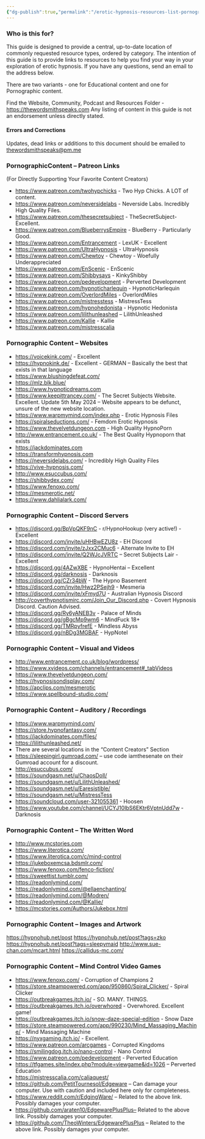 ```yaml
---
{"dg-publish":true,"permalink":"/erotic-hypnosis-resources-list-pornographic/"}
---
```



### Who is this for?

This guide is designed to provide a central, up-to-date location of commonly requested resource types, ordered by category. The intention of this guide is to provide links to resources to help you find your way in your exploration of erotic hypnosis. If you have any questions, send an email to the address below.

There are two variants - one for Educational content and one for Pornographic content.

Find the Website, Community, Podcast and Resources Folder - https://thewordsmithspeaks.com
Any listing of content in this guide is not an endorsement unless directly stated.
#### Errors and Corrections
Updates, dead links or additions to this document should be emailed to thewordsmithspeaks@pm.me

### PornographicContent – Patreon Links

(For Directly Supporting Your Favorite Content Creators)

- https://www.patreon.com/twohypchicks - Two Hyp Chicks. A LOT of content.
- https://www.patreon.com/neversidelabs - Neverside Labs. Incredibly High Quality Files.
- https://www.patreon.com/thesecretsubject - TheSecretSubject- Excellent.
- https://www.patreon.com/BlueberrysEmpire - BlueBerry - Particularly Good.
- https://www.patreon.com/Entrancement - LexUK - Excellent
- https://www.patreon.com/UltraHypnosis - UltraHypnosis
- https://www.patreon.com/Chewtoy - Chewtoy - Woefully Underappreciated
- https://www.patreon.com/EnScenic - EnScenic
- https://www.patreon.com/Shibbysays - KinkyShibby
- https://www.patreon.com/pedevelopment - Perverted Development
- https://www.patreon.com/hypnoticharlequin - HypnoticHarlequin
- https://www.patreon.com/OverlordMiles - OverlordMiles
- https://www.patreon.com/mistresstess - MistressTess
- https://www.patreon.com/hypnohedonista - Hypnotic Hedonista
- https://www.patreon.com/lilithunleashed – LilithUnleashed
- https://www.patreon.com/Kallie - Kallie
- https://www.patreon.com/mistresscalia

### Pornographic Content – Websites

- https://voicekink.com/ - Excellent
- https://hypnokink.de/ - Excellent - GERMAN – Basically the best that exists in that language
- https://www.blushingdefeat.com/
- https://mlz.blk.blue/
- https://www.hypnoticdreams.com
- https://www.keepittrancey.com/ - The Secret Subjects Website. Excellent. Update 5th May 2024 – Website appears to be defunct, unsure of the new website location.
- https://www.warpmymind.com/index.php - Erotic Hypnosis Files
- https://spiralseductions.com/ - Femdom Erotic Hypnosis
- https://www.thevelvetdungeon.com - High Quality HypnoPorn
- http://www.entrancement.co.uk/ - The Best Quality Hypnoporn that exists
- https://jackdominates.com
- https://transformhypnosis.com
- https://neversidelabs.com/ - Incredibly High Quality Files
- https://vive-hypnosis.com/
- http://www.esuccubus.com/
- https://shibbydex.com/
- https://www.fenoxo.com/
- https://mesmerotic.net/
- https://www.dahlialark.com/

### Pornographic Content – Discord Servers

- https://discord.gg/BpVpQKF9nC - r/HypnoHookup (very active!) - Excellent
- https://discord.com/invite/uHHBwEZU8z - EH Discord
- https://discord.com/invite/zJxx2CMuc6 - Alternate Invite to EH
- https://discord.com/invite/Q2WJcJVRTC – Secret Subjects Lair - Excellent
- https://discord.gg/4AZwXBE - HypnoHentai – Excellent
- https://discord.gg/darknosis - Darknosis
- https://discord.gg/CZr34bW - The Hypno Basement
- https://discord.com/invite/Hwz2PSejh9 - Mesmeria
- https://discord.com/invite/xFmyd7U - Australian Hypnosis Discord
- http://coverthypnotismirc.com/Join_Our_Discord.php - Covert Hypnosis Discord. Caution Advised.
- https://discord.gg/Ry6yANEB3v - Palace of Minds
- https://discord.gg/gBgcMp9wm6 - MindFuck 18+
- https://discord.gg/TMRpyfrefE - Mindless Abyss
- https://discord.gg/nBDg3MGBAF - HypNotel

### Pornographic Content – Visual and Videos

- http://www.entrancement.co.uk/blog/wordpress/
- https://www.xvideos.com/channels/entrancement#_tabVideos
- https://www.thevelvetdungeon.com/
- https://hypnosisondisplay.com/
- https://apclips.com/mesmerotic
- https://www.spellbound-studio.com/

### Pornographic Content – Auditory / Recordings

- https://www.warpmymind.com/
- https://store.hypnofantasy.com/
- https://jackdominates.com/files/
- https://lilithunleashed.net/
- There are several locations in the “Content Creators” Section
- https://sleepingirl.gumroad.com/ – use code iamthesenate on their Gumroad account for a discount.
- http://esuccubus.com/
- https://soundgasm.net/u/ChaosDoll/
- https://soundgasm.net/u/LilithUnleashed/
- https://soundgasm.net/u/Earesistible/
- https://soundgasm.net/u/MistressTess
- https://soundcloud.com/user-321055361 - Hoosen
- https://www.youtube.com/channel/UCYJ10IbS6EKtr6VptnUdd7w - Darknosis

### Pornographic Content – The Written Word

- http://www.mcstories.com
- https://www.literotica.com/
- https://www.literotica.com/c/mind-control
- https://jukeboxemcsa.bdsmlr.com/
- https://www.fenoxo.com/fenco-fiction/
- https://sweettist.tumblr.com/
- https://readonlymind.com/
- https://readonlymind.com/@ellaenchanting/
- https://readonlymind.com/@Modren/
- https://readonlymind.com/@Kallie/
- https://mcstories.com/Authors/Jukebox.html

### Pornographic Content – Images and Artwork

https://hypnohub.net/post
https://hypnohub.net/post?tags=zko
https://hypnohub.net/post?tags=sleepymaid
http://www.sue-chan.com/mcart.html
https://callidus-mc.com/

### Pornographic Content – Mind Control Video Games

- https://www.fenoxo.com/ - Corruption of Champions 2
- https://store.steampowered.com/app/950860/Spiral_Clicker/ - Spiral Clicker
- https://outbreakgames.itch.io/ - SO. MANY. THINGS.
- https://outbreakgames.itch.io/overwhored - Overwhored. Excellent game!
- https://outbreakgames.itch.io/snow-daze-special-edition - Snow Daze
- https://store.steampowered.com/app/990230/Mind_Massaging_Machine/ - Mind Massaging Machine
- https://nyxgaming.itch.io/ - Excellent.
- https://www.patreon.com/arcgames - Corrupted Kingdoms
- https://smilingdog.itch.io/nano-control - Nano Control
- https://www.patreon.com/pedevelopment - Perverted Education
- https://tfgames.site/index.php?module=viewgame&id=1026 – Perverted Education
- https://mistresscalia.com/caliaquest/
- https://github.com/PetitTournesol/Edgeware – Can damage your computer. Use with caution and included here only for completeness.
- https://www.reddit.com/r/EdgingWare/ – Related to the above link. Possibly damages your computer.
- https://github.com/araten10/EdgewarePlusPlus– Related to the above link. Possibly damages your computer.
- https://github.com/TheoWinters/EdgewarePlusPlus – Related to the above link. Possibly damages your computer.
